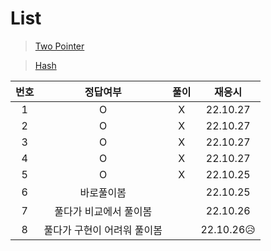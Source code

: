 # List

> [Two Pointer](../../../theory/twoPointer.md)

> [Hash](../../../theory/hash.md)

| 번호 |          정답여부           | 풀이 |   재응시   |
| :--: | :-------------------------: | :--: | :--------: |
|  1   |              O              |  X   |  22.10.27  |
|  2   |              O              |  X   |  22.10.27  |
|  3   |              O              |  X   |  22.10.27  |
|  4   |              O              |  X   |  22.10.27  |
|  5   |              O              |  X   |  22.10.25  |
|  6   |         바로풀이봄          |      |  22.10.25  |
|  7   |   풀다가 비교에서 풀이봄    |      |  22.10.26  |
|  8   | 풀다가 구현이 어려워 풀이봄 |      | 22.10.26😥 |
